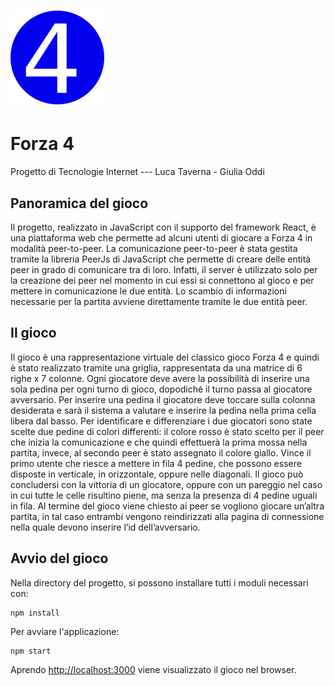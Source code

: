 # <img src="./public/connect4.PNG" alt="connect4" width="150"/> 
# Forza 4

Progetto di Tecnologie Internet --- Luca Taverna - Giulia Oddi

## Panoramica del gioco

Il progetto, realizzato in JavaScript con il supporto del framework React, è una piattaforma
web che permette ad alcuni utenti di giocare a Forza 4 in modalità peer-to-peer.
La comunicazione peer-to-peer è stata gestita tramite la libreria PeerJs di JavaScript che
permette di creare delle entità peer in grado di comunicare tra di loro. Infatti, il server è
utilizzato solo per la creazione dei peer nel momento in cui essi si connettono al gioco e per
mettere in comunicazione le due entità. Lo scambio di informazioni necessarie per la
partita avviene direttamente tramite le due entità peer.

## Il gioco

Il gioco è una rappresentazione virtuale del classico gioco Forza 4 e quindi è stato realizzato
tramite una griglia, rappresentata da una matrice di 6 righe x 7 colonne. Ogni giocatore
deve avere la possibilità di inserire una sola pedina per ogni turno di gioco, dopodiché il
turno passa al giocatore avversario. Per inserire una pedina il giocatore deve toccare sulla
colonna desiderata e sarà il sistema a valutare e inserire la pedina nella prima cella libera
dal basso.
Per identificare e differenziare i due giocatori sono state scelte due pedine di colori
differenti: il colore rosso è stato scelto per il peer che inizia la comunicazione e che quindi
effettuerà la prima mossa nella partita, invece, al secondo peer è stato assegnato il colore
giallo. Vince il primo utente che riesce a mettere in fila 4 pedine, che possono essere
disposte in verticale, in orizzontale, oppure nelle diagonali.
Il gioco può concludersi con la vittoria di un giocatore, oppure con un pareggio nel caso in
cui tutte le celle risultino piene, ma senza la presenza di 4 pedine uguali in fila. Al termine
del gioco viene chiesto ai peer se vogliono giocare un’altra partita, in tal caso entrambi
vengono reindirizzati alla pagina di connessione nella quale devono inserire l’id
dell’avversario.

## Avvio del gioco

Nella directory del progetto, si possono installare tutti i moduli necessari con:
```
npm install
```
Per avviare l'applicazione:

```
npm start
```

Aprendo [http://localhost:3000](http://localhost:3000) viene visualizzato il gioco nel browser.

